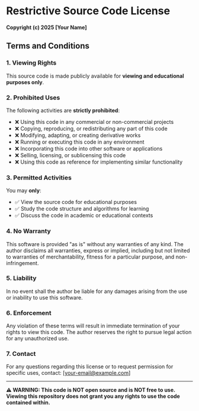 # Restrictive Source Code License

**Copyright (c) 2025 [Your Name]**

## Terms and Conditions

### 1. Viewing Rights

This source code is made publicly available for **viewing and educational purposes only**.

### 2. Prohibited Uses

The following activities are **strictly prohibited**:

- ❌ Using this code in any commercial or non-commercial projects
- ❌ Copying, reproducing, or redistributing any part of this code
- ❌ Modifying, adapting, or creating derivative works
- ❌ Running or executing this code in any environment
- ❌ Incorporating this code into other software or applications
- ❌ Selling, licensing, or sublicensing this code
- ❌ Using this code as reference for implementing similar functionality

### 3. Permitted Activities

You may **only**:

- ✅ View the source code for educational purposes
- ✅ Study the code structure and algorithms for learning
- ✅ Discuss the code in academic or educational contexts

### 4. No Warranty

This software is provided "as is" without any warranties of any kind. The author disclaims all warranties, express or implied, including but not limited to warranties of merchantability, fitness for a particular purpose, and non-infringement.

### 5. Liability

In no event shall the author be liable for any damages arising from the use or inability to use this software.

### 6. Enforcement

Any violation of these terms will result in immediate termination of your rights to view this code. The author reserves the right to pursue legal action for any unauthorized use.

### 7. Contact

For any questions regarding this license or to request permission for specific uses, contact: [your-email@example.com]

---

**⚠️ WARNING: This code is NOT open source and is NOT free to use. Viewing this repository does not grant you any rights to use the code contained within.**
